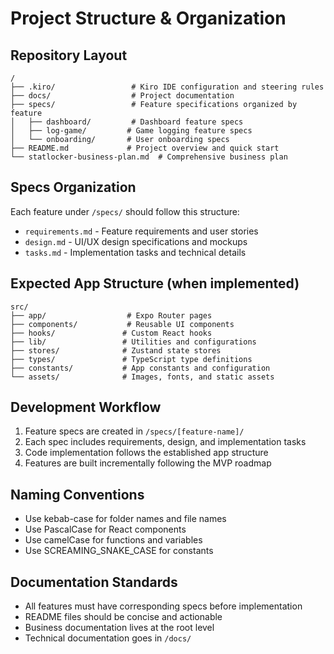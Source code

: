 # Project Structure & Organization

## Repository Layout
```
/
├── .kiro/                 # Kiro IDE configuration and steering rules
├── docs/                  # Project documentation
├── specs/                 # Feature specifications organized by feature
│   ├── dashboard/         # Dashboard feature specs
│   ├── log-game/         # Game logging feature specs
│   └── onboarding/       # User onboarding specs
├── README.md             # Project overview and quick start
└── statlocker-business-plan.md  # Comprehensive business plan
```

## Specs Organization
Each feature under `/specs/` should follow this structure:
- `requirements.md` - Feature requirements and user stories
- `design.md` - UI/UX design specifications and mockups
- `tasks.md` - Implementation tasks and technical details

## Expected App Structure (when implemented)
```
src/
├── app/                  # Expo Router pages
├── components/           # Reusable UI components
├── hooks/               # Custom React hooks
├── lib/                 # Utilities and configurations
├── stores/              # Zustand state stores
├── types/               # TypeScript type definitions
├── constants/           # App constants and configuration
└── assets/              # Images, fonts, and static assets
```

## Development Workflow
1. Feature specs are created in `/specs/[feature-name]/`
2. Each spec includes requirements, design, and implementation tasks
3. Code implementation follows the established app structure
4. Features are built incrementally following the MVP roadmap

## Naming Conventions
- Use kebab-case for folder names and file names
- Use PascalCase for React components
- Use camelCase for functions and variables
- Use SCREAMING_SNAKE_CASE for constants

## Documentation Standards
- All features must have corresponding specs before implementation
- README files should be concise and actionable
- Business documentation lives at the root level
- Technical documentation goes in `/docs/`